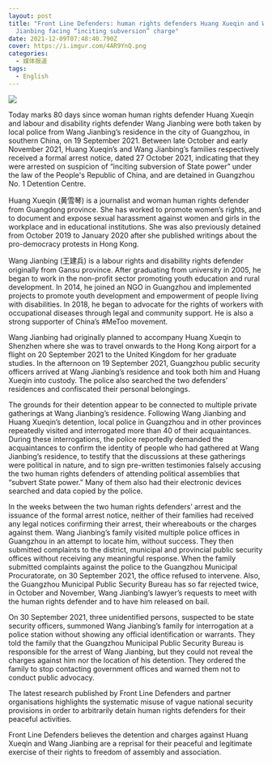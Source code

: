 ```yaml
---
layout: post
title: "Front Line Defenders: human rights defenders Huang Xueqin and Wang
  Jianbing facing “inciting subversion” charge"
date: 2021-12-09T07:48:40.790Z
cover: https://i.imgur.com/4AR9YnQ.png
categories:
  - 媒体报道
tags:
  - English
---
```

![](https://i.imgur.com/4AR9YnQ.png)

Today marks 80 days since woman human rights defender Huang Xueqin and labour and disability rights defender Wang Jianbing were both taken by local police from Wang Jianbing’s residence in the city of Guangzhou, in southern China, on 19 September 2021. Between late October and early November 2021, Huang Xueqin’s and Wang Jianbing’s families respectively received a formal arrest notice, dated 27 October 2021, indicating that they were arrested on suspicion of “inciting subversion of State power” under the law of the People's Republic of China, and are detained in Guangzhou No. 1 Detention Centre.

Huang Xueqin (黄雪琴) is a journalist and woman human rights defender from Guangdong province. She has worked to promote women’s rights, and to document and expose sexual harassment against women and girls in the workplace and in educational institutions. She was also previously detained from October 2019 to January 2020 after she published writings about the pro-democracy protests in Hong Kong.

Wang Jianbing (王建兵) is a labour rights and disability rights defender originally from Gansu province. After graduating from university in 2005, he began to work in the non-profit sector promoting youth education and rural development. In 2014, he joined an NGO in Guangzhou and implemented projects to promote youth development and empowerment of people living with disabilities. In 2018, he began to advocate for the rights of workers with occupational diseases through legal and community support. He is also a strong supporter of China’s #MeToo movement.

Wang Jianbing had originally planned to accompany Huang Xueqin to Shenzhen where she was to travel onwards to the Hong Kong airport for a flight on 20 September 2021 to the United Kingdom for her graduate studies. In the afternoon on 19 September 2021, Guangzhou public security officers arrived at Wang Jianbing’s residence and took both him and Huang Xueqin into custody. The police also searched the two defenders’ residences and confiscated their personal belongings.

The grounds for their detention appear to be connected to multiple private gatherings at Wang Jianbing’s residence. Following Wang Jianbing and Huang Xueqin’s detention, local police in Guangzhou and in other provinces repeatedly visited and interrogated more than 40 of their acquaintances. During these interrogations, the police reportedly demanded the acquaintances to confirm the identity of people who had gathered at Wang Jianbing’s residence, to testify that the discussions at these gatherings were political in nature, and to sign pre-written testimonies falsely accusing the two human rights defenders of attending political assemblies that “subvert State power.” Many of them also had their electronic devices searched and data copied by the police.

In the weeks between the two human rights defenders’ arrest and the issuance of the formal arrest notice, neither of their families had received any legal notices confirming their arrest, their whereabouts or the charges against them. Wang Jianbing’s family visited multiple police offices in Guangzhou in an attempt to locate him, without success. They then submitted complaints to the district, municipal and provincial public security offices without receiving any meaningful response. When the family submitted complaints against the police to the Guangzhou Municipal Procuratorate, on 30 September 2021, the office refused to intervene. Also, the Guangzhou Municipal Public Security Bureau has so far rejected twice, in October and November, Wang Jianbing’s lawyer’s requests to meet with the human rights defender and to have him released on bail.

On 30 September 2021, three unidentified persons, suspected to be state security officers, summoned Wang Jianbing’s family for interrogation at a police station without showing any official identification or warrants. They told the family that the Guangzhou Municipal Public Security Bureau is responsible for the arrest of Wang Jianbing, but they could not reveal the charges against him nor the location of his detention. They ordered the family to stop contacting government offices and warned them not to conduct public advocacy.

The latest research published by Front Line Defenders and partner organisations highlights the systematic misuse of vague national security provisions in order to arbitrarily detain human rights defenders for their peaceful activities.

Front Line Defenders believes the detention and charges against Huang Xueqin and Wang Jianbing are a reprisal for their peaceful and legitimate exercise of their rights to freedom of assembly and association.